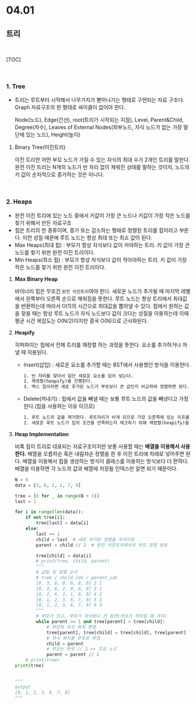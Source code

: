 # 04.01

## 트리

<br>

[TOC]

<br>

### 1. Tree

* 트리는 루트부터 시작해서 나무가지가 뻗어나가는 형태로 구현되는 자료 구조다. Graph 자료구조의 한 형태로 싸이클이 없어야 한다. 

  Node(노드), Edge(간선), root(트리가 시작되는 지점), Level, Parent&Child, Degree(차수), Leaves of External Nodes(외부노드, 자식 노드가 없는 가장 말단에 있는 노드), Height(높이)

1. Binary Tree(이진트리)

   이진 트리란 어떤 부모 노드가 가질 수 있는 자식의 최대 수가 2개인 트리를 말한다. 완전 이진 트리는 N개의 노드가 빈 자리 없이 채워진 상태를 말하는 것이지, 노드의 키 값이 순차적으로 증가하는 것은 아니다. 





<br>

### 2. Heaps

* 완전 이진 트리에 있는 노드 중에서 키값이 가장 큰 노드나 키값이 가장 작은 노드를 찾기 위해서 만든 자료구조
* 힙은 트리의 한 종류이며, 증가 또는 감소하는 형태로 정렬된 트리를 힙이라고 부른다. 이런 성질 때문에 루트 노드는 항상 최대 또는 최소 값이 된다. 
* Max Heaps(최대 힙) : 부모가 항상 자식보다 값이 커야하는 트리. 키 값이 가장 큰 노드를 찾기 위한 완전 이진 트리이다. 
* Min Heaps(최소 힙) : 부모가 항상 자식보다 값이 작아야하는 트리. 키 값이 가장 작은 노드를 찾기 위한 완전 이진 트리이다. 

1. **Max Binary Heap** 

   바이너리 힙은 무조건 `완전 이진트리`여야 한다. 새로운 노드가 추가될 때 마지막 레벨에서 왼쪽부터 오른쪽 순으로 채워짐을 뜻한다. 루트 노드는 항상 트리에서 최대값을 반환하는데 따라서 O(1)의 시간으로 최대값을 뽑아낼 수 있다. 힙에서 원하는 값을 찾을 때는 항상 루트 노드가 자식 노드보다 값이 크다는 성질을 이용하는데 이때 평균 시간 복잡도는 O(N/2)이지만 결국 O(N)으로 근사화된다. 

2. **Heapify**

   히퍼파이는 힙에서 전체 트리를 재정렬 하는 과정을 뜻한다. 요소를 추가하거나 꺼낼 때 이용된다. 

   * Insert(삽입) : 새로운 요소를 추가할 때는 BST에서 사용했던 방식을 이용한다. 

     ```tex
     1. 빈 자리를 찾아서 일단 새로운 요소를 집어 넣는다. 
     2. 재정렬(heapify)을 진행한다. 
     3. 맥스 힙이라면 새로 추가된 노드가 부모보다 큰 값인지 비교하여 정렬하면 된다. 
     ```

   * Delete(꺼내기) : 힙에서 값을 빼낼 때는 보통 루트 노드의 값을 빼낸다고 가정한다.(힙을 사용하는 이유 이므로) 

     ```tex
     1. 루트 노드의 값을 제거한다. 루트자리가 비게 되므로 가장 오른쪽에 있는 리프를 일단 가져온다. 
     2. 새로운 루트 노드가 힙의 조건을 만족하는지 체크하기 위해 재정렬(heapify)을 진행한다. 힙의 종류에 따라 최대값 또는 최소값을 구할 수 있다. 
     ```

3. **Heap Implementation**

   비록 힙이 트리로 대표되는 자료구조이지만 보통 사용할 때는 **배열을 이용해서 사용한다.** 배열을 오름차순 혹은 내림차순 정렬을 한 후 이진 트리에 차례로 넣어주면 된다. 배열을 이용해서 힙을 생성하는 방식이 클래스를 이용하는 방식보다 더 편하다. 배열을 이용하면 각 노드의 값과 배열에 저장될 인덱스만 알면 되기 때문이다. 

   ```python
   N = 6
   data = [3, 6, 2, 1, 7, 9]
   
   tree = [0 for _ in range(N + 1)]
   last = 1
   
   for i in range(len(data)):
       if not tree[i]:
           tree[last] = data[i]
       else:
           last += 1
           child = last  # 새로 추가된 정점을 자식으로
           parent = child // 2  # 완전 이진트리에서의 부모 정점 번호
   
           tree[child] = data[i]
           # print(tree, child, parent)
           """
           # 삽입 및 정렬 순서
           # tree / child_idx / parent_idx
           [0, 3, 6, 0, 0, 0, 0] 2 1
           [0, 3, 6, 2, 0, 0, 0] 3 1
           [0, 2, 6, 3, 1, 0, 0] 4 2
           [0, 1, 2, 3, 6, 7, 0] 5 2
           [0, 1, 2, 3, 6, 7, 9] 6 3
           """
           # 부모가 있고, 부모가 자식보다 큰 동안(부모가 작아질 때 까지)
           while parent >= 1 and tree[parent] > tree[child]:
               # 부모와 자식 위치 변경
               tree[parent], tree[child] = tree[child], tree[parent]
               # 자식 위치를 부모로 변경
               child = parent
               # 부모는 부모 // 2 => 조상 노드
               parent = parent // 2
       # print(tree)
   print(tree)
   
   
   """
   output 
   [0, 1, 2, 3, 6, 7, 9]
   """
   ```

   

    
